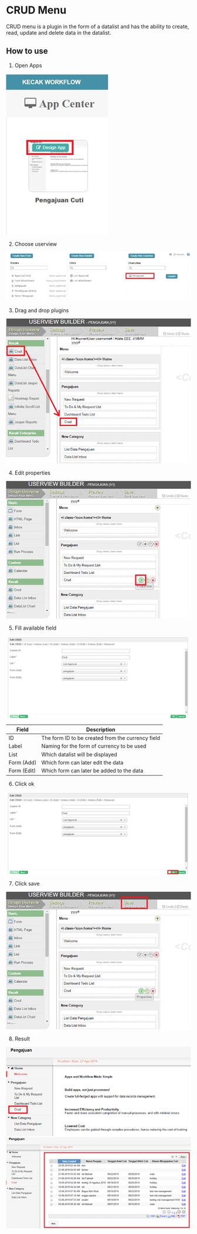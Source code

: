# CRUD Menu

CRUD menu is a plugin in the form of a datalist and has the ability to create, read, update and delete data in the datalist.

## How to use

1. Open Apps

<img src="https://raw.githubusercontent.com/kinnara-digital-studio/kecak-workflow/master/docs/assets/crudMenu_openApps.png" alt="" />


2. Choose userview

<img src="https://raw.githubusercontent.com/kinnara-digital-studio/kecak-workflow/master/docs/assets/crudMenu_chooseUserview.png" alt="" />


3. Drag and drop plugins

<img src="https://raw.githubusercontent.com/kinnara-digital-studio/kecak-workflow/master/docs/assets/crudMenu_dragDrop.png" alt="" />


4. Edit properties

<img src="https://raw.githubusercontent.com/kinnara-digital-studio/kecak-workflow/master/docs/assets/crudMenu_editProperties.png" alt="" />


5. Fill available field

<img src="https://raw.githubusercontent.com/kinnara-digital-studio/kecak-workflow/master/docs/assets/crudMenu_editCrud.png" alt="" />

|Field | Description |
|--|--|
|ID|The form ID to be created from the currency field|
|Label|Naming for the form of currency to be used|
|List|Which datalist will be displayed|
|Form (Add)|Which form can later edit the data|
|Form (Edit)|Which form can later be added to the data|

6. Click ok

<img src="https://raw.githubusercontent.com/kinnara-digital-studio/kecak-workflow/master/docs/assets/crudMenu_ok.png" alt="" />


7. Click save

<img src="https://raw.githubusercontent.com/kinnara-digital-studio/kecak-workflow/master/docs/assets/crudMenu_save.png" alt="" />


8. Result

<img src="https://raw.githubusercontent.com/kinnara-digital-studio/kecak-workflow/master/docs/assets/crudMenu_result1.png" alt="" />

<img src="https://raw.githubusercontent.com/kinnara-digital-studio/kecak-workflow/master/docs/assets/crudMenu_result2.png" alt="" />

